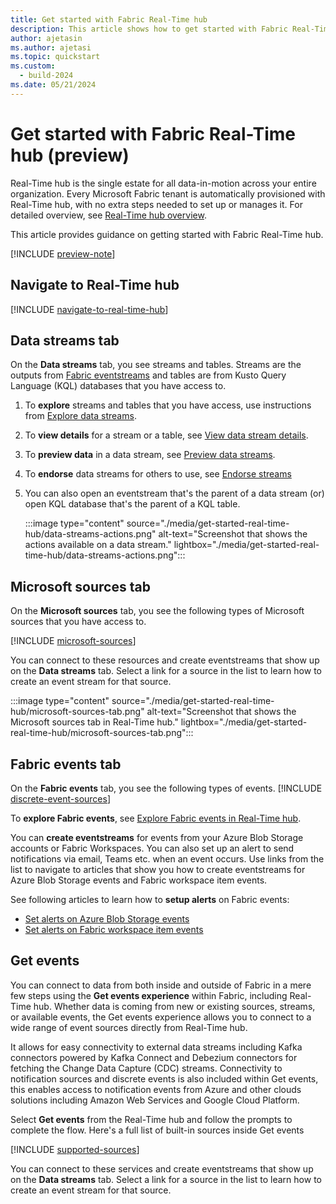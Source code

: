 ```yaml
---
title: Get started with Fabric Real-Time hub
description: This article shows how to get started with Fabric Real-Time hub.
author: ajetasin
ms.author: ajetasi
ms.topic: quickstart
ms.custom:
  - build-2024
ms.date: 05/21/2024
---
```


# Get started with Fabric Real-Time hub (preview)
Real-Time hub is the single estate for all data-in-motion across your entire organization. Every Microsoft Fabric tenant is automatically provisioned with Real-Time hub, with no extra steps needed to set up or manages it. For detailed overview, see [Real-Time hub overview](real-time-hub-overview.md).

This article provides guidance on getting started with Fabric Real-Time hub. 

[!INCLUDE [preview-note](./includes/preview-note.md)]

## Navigate to Real-Time hub

[!INCLUDE [navigate-to-real-time-hub](./includes/navigate-to-real-time-hub.md)]

## Data streams tab
On the **Data streams** tab, you see streams and tables. Streams are the outputs from [Fabric eventstreams](../real-time-intelligence/event-streams/overview.md) and tables are from Kusto Query Language (KQL) databases that you have access to. 

1. To **explore** streams and tables that you have access, use instructions from [Explore data streams](explore-data-streams.md). 
1. To **view details** for a stream or a table, see [View data stream details](view-data-stream-details.md).
1. To **preview data** in a data stream, see [Preview data streams](preview-data-streams.md).
1. To **endorse** data streams for others to use, see [Endorse streams](endorse-data-streams.md)
1. You can also open an eventstream that's the parent of a data stream (or) open KQL database that's the parent of a KQL table. 

    :::image type="content" source="./media/get-started-real-time-hub/data-streams-actions.png" alt-text="Screenshot that shows the actions available on a data stream." lightbox="./media/get-started-real-time-hub/data-streams-actions.png":::

## Microsoft sources tab
On the **Microsoft sources** tab, you see the following types of Microsoft sources that you have access to. 

[!INCLUDE [microsoft-sources](./includes/microsoft-sources.md)]

You can connect to these resources and create eventstreams that show up on the **Data streams** tab. Select a link for a source in the list to learn how to create an event stream for that source. 

:::image type="content" source="./media/get-started-real-time-hub/microsoft-sources-tab.png" alt-text="Screenshot that shows the Microsoft sources tab in Real-Time hub." lightbox="./media/get-started-real-time-hub/microsoft-sources-tab.png":::

## Fabric events tab
On the **Fabric events** tab, you see the following types of events. 
[!INCLUDE [discrete-event-sources](./includes/discrete-event-sources.md)]

To **explore Fabric events**, see [Explore Fabric events in Real-Time hub](explore-fabric-events.md).

You can **create eventstreams** for events from your Azure Blob Storage accounts or Fabric Workspaces. You can also set up an alert to send notifications via email, Teams etc. when an event occurs. Use links from the list to navigate to articles that show you how to create eventstreams for Azure Blob Storage events and Fabric workspace item events. 

See following articles to learn how to **setup alerts** on Fabric events: 

- [Set alerts on Azure Blob Storage events](set-alerts-azure-blob-storage-events.md)
- [Set alerts on Fabric workspace item events](set-alerts-fabric-workspace-item-events.md)

## Get events 
You can connect to data from both inside and outside of Fabric in a mere few steps using the **Get events experience** within Fabric, including Real-Time hub. Whether data is coming from new or existing sources, streams, or available events, the Get events experience allows you to connect to a wide range of event sources directly from Real-Time hub. 

It allows for easy connectivity to external data streams including Kafka connectors powered by Kafka Connect and Debezium connectors for fetching the Change Data Capture (CDC) streams. Connectivity to notification sources and discrete events is also included within Get events, this enables access to notification events from Azure and other clouds solutions including Amazon Web Services and Google Cloud Platform.  

Select **Get events** from the Real-Time hub and follow the prompts to complete the flow. Here's a full list of built-in sources inside Get events

[!INCLUDE [supported-sources](./includes/supported-sources.md)]

You can connect to these services and create eventstreams that show up on the **Data streams** tab. Select a link for a source in the list to learn how to create an event stream for that source. 
